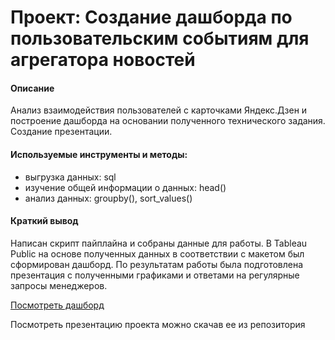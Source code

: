 # Проект: Создание дашборда по пользовательским событиям для агрегатора новостей
#### Описание 
Анализ взаимодействия пользователей с карточками Яндекс.Дзен и построение дашборда на основании полученного технического задания. Создание презентации.

#### Используемые инструменты и методы:
* выгрузка данных: sql
* изучение общей информации о данных: head()
* анализ данных: groupby(), sort_values()


#### Краткий вывод
Написан скрипт пайплайна и собраны данные для работы. В Tableau Public на основе полученных данных в соответствии с макетом был сформирован дашборд. По результатам работы была подготовлена презентация с полученными графиками и ответами на регулярные запросы менеджеров.

[Посмотреть дашборд](https://public.tableau.com/app/profile/elena2167/viz/Yandex_dzendashbordSheleg/Dashboard)

Посмотреть презентацию проекта можно скачав ее из репозитория 
